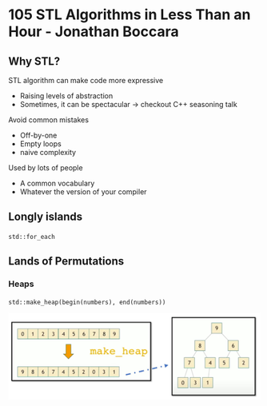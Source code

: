 # 105 STL Algorithms in Less Than an Hour - Jonathan Boccara

## Why STL?

STL algorithm can make code more expressive

- Raising levels of abstraction
- Sometimes, it can be spectacular -> checkout C++ seasoning talk

Avoid common mistakes

- Off-by-one
- Empty loops
- naive complexity

Used by lots of people

- A common vocabulary
- Whatever the version of your compiler

## Longly islands

`std::for_each`


## Lands of Permutations

### Heaps

`std::make_heap(begin(numbers), end(numbers))`

![](../pics/105_stl_make_heap.JPG)




